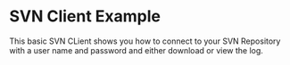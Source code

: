 # SVN Client Example

This basic SVN CLient shows you how to connect to your SVN Repository with a user name and password and either download or view the log.


